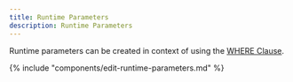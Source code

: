 ```yaml
---
title: Runtime Parameters
description: Runtime Parameters
---
```


Runtime parameters can be created in context of using the [WHERE Clause](where-clause.md).

{% include "components/edit-runtime-parameters.md" %}
